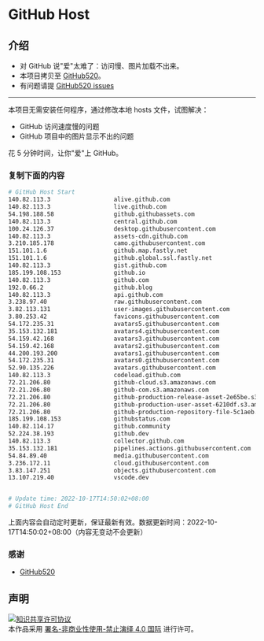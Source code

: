 # GitHub Host
## 介绍
- 对 GitHub 说"爱"太难了：访问慢、图片加载不出来。
- 本项目拷贝至 [GitHub520](https://github.com/521xueweihan/GitHub520)。
- 有问题请提 [GitHub520 issues](https://github.com/521xueweihan/GitHub520/issues/new)

---

本项目无需安装任何程序，通过修改本地 hosts 文件，试图解决：
- GitHub 访问速度慢的问题
- GitHub 项目中的图片显示不出的问题

花 5 分钟时间，让你"爱"上 GitHub。

### 复制下面的内容
```bash
# GitHub Host Start
140.82.113.3                  alive.github.com
140.82.113.3                  live.github.com
54.198.188.58                 github.githubassets.com
140.82.113.3                  central.github.com
100.24.126.37                 desktop.githubusercontent.com
140.82.113.3                  assets-cdn.github.com
3.210.185.178                 camo.githubusercontent.com
151.101.1.6                   github.map.fastly.net
151.101.1.6                   github.global.ssl.fastly.net
140.82.113.3                  gist.github.com
185.199.108.153               github.io
140.82.113.3                  github.com
192.0.66.2                    github.blog
140.82.113.3                  api.github.com
3.238.97.40                   raw.githubusercontent.com
3.82.113.131                  user-images.githubusercontent.com
3.80.253.42                   favicons.githubusercontent.com
54.172.235.31                 avatars5.githubusercontent.com
35.153.132.181                avatars4.githubusercontent.com
54.159.42.168                 avatars3.githubusercontent.com
54.159.42.168                 avatars2.githubusercontent.com
44.200.193.200                avatars1.githubusercontent.com
54.172.235.31                 avatars0.githubusercontent.com
52.90.135.226                 avatars.githubusercontent.com
140.82.113.3                  codeload.github.com
72.21.206.80                  github-cloud.s3.amazonaws.com
72.21.206.80                  github-com.s3.amazonaws.com
72.21.206.80                  github-production-release-asset-2e65be.s3.amazonaws.com
72.21.206.80                  github-production-user-asset-6210df.s3.amazonaws.com
72.21.206.80                  github-production-repository-file-5c1aeb.s3.amazonaws.com
185.199.108.153               githubstatus.com
140.82.114.17                 github.community
52.224.38.193                 github.dev
140.82.113.3                  collector.github.com
35.153.132.181                pipelines.actions.githubusercontent.com
54.84.89.40                   media.githubusercontent.com
3.236.172.11                  cloud.githubusercontent.com
3.83.147.251                  objects.githubusercontent.com
13.107.219.40                 vscode.dev


# Update time: 2022-10-17T14:50:02+08:00
# GitHub Host End

```
上面内容会自动定时更新，保证最新有效。数据更新时间：2022-10-17T14:50:02+08:00（内容无变动不会更新）

### 感谢

- [GitHub520](https://github.com/521xueweihan/GitHub520)

## 声明
<a rel="license" href="https://creativecommons.org/licenses/by-nc-nd/4.0/deed.zh"><img alt="知识共享许可协议" style="border-width: 0" src="https://licensebuttons.net/l/by-nc-nd/4.0/88x31.png"></a><br>本作品采用 <a rel="license" href="https://creativecommons.org/licenses/by-nc-nd/4.0/deed.zh">署名-非商业性使用-禁止演绎 4.0 国际</a> 进行许可。